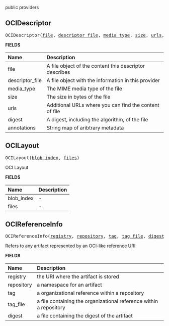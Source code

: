 <!-- Generated with Stardoc: http://skydoc.bazel.build -->

public providers

<a id="OCIDescriptor"></a>

## OCIDescriptor

<pre>
OCIDescriptor(<a href="#OCIDescriptor-file">file</a>, <a href="#OCIDescriptor-descriptor_file">descriptor_file</a>, <a href="#OCIDescriptor-media_type">media_type</a>, <a href="#OCIDescriptor-size">size</a>, <a href="#OCIDescriptor-urls">urls</a>, <a href="#OCIDescriptor-digest">digest</a>, <a href="#OCIDescriptor-annotations">annotations</a>)
</pre>



**FIELDS**


| Name  | Description |
| :------------- | :------------- |
| <a id="OCIDescriptor-file"></a>file |  A file object of the content this descriptor describes    |
| <a id="OCIDescriptor-descriptor_file"></a>descriptor_file |  A file object with the information in this provider    |
| <a id="OCIDescriptor-media_type"></a>media_type |  The MIME media type of the file    |
| <a id="OCIDescriptor-size"></a>size |  The size in bytes of the file    |
| <a id="OCIDescriptor-urls"></a>urls |  Additional URLs where you can find the content of file    |
| <a id="OCIDescriptor-digest"></a>digest |  A digest, including the algorithm, of the file    |
| <a id="OCIDescriptor-annotations"></a>annotations |  String map of aribtrary metadata    |


<a id="OCILayout"></a>

## OCILayout

<pre>
OCILayout(<a href="#OCILayout-blob_index">blob_index</a>, <a href="#OCILayout-files">files</a>)
</pre>

OCI Layout

**FIELDS**


| Name  | Description |
| :------------- | :------------- |
| <a id="OCILayout-blob_index"></a>blob_index |  -    |
| <a id="OCILayout-files"></a>files |  -    |


<a id="OCIReferenceInfo"></a>

## OCIReferenceInfo

<pre>
OCIReferenceInfo(<a href="#OCIReferenceInfo-registry">registry</a>, <a href="#OCIReferenceInfo-repository">repository</a>, <a href="#OCIReferenceInfo-tag">tag</a>, <a href="#OCIReferenceInfo-tag_file">tag_file</a>, <a href="#OCIReferenceInfo-digest">digest</a>)
</pre>

Refers to any artifact represented by an OCI-like reference URI

**FIELDS**


| Name  | Description |
| :------------- | :------------- |
| <a id="OCIReferenceInfo-registry"></a>registry |  the URI where the artifact is stored    |
| <a id="OCIReferenceInfo-repository"></a>repository |  a namespace for an artifact    |
| <a id="OCIReferenceInfo-tag"></a>tag |  a organizational reference within a repository    |
| <a id="OCIReferenceInfo-tag_file"></a>tag_file |  a file containing the organizational reference within a repository    |
| <a id="OCIReferenceInfo-digest"></a>digest |  a file containing the digest of the artifact    |


